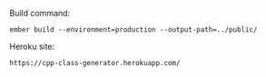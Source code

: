 Build command:
```
ember build --environment=production --output-path=../public/
```

Heroku site:
```
https://cpp-class-generator.herokuapp.com/
```
